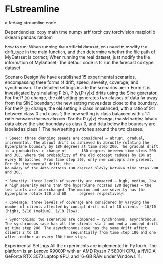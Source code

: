 # FLstreamline
a fedavg streamline code 

Dependencies:
    copy
    math
    time
    numpy
    arff
    torch
    csv
    torchvision
    matplotlib
    sklearn
    pandas
    random


how to run:
    When running the artificial dataset, you need to modify the drift_type in the main function, and then determine whether the file path of MyDataset is correct;
    When running the real dataset, just modify the file information of MyDataset;
    The default code is to run the forecast covtype dataset

    


Scenario Design
    We have established 15 experimental scenarios, encompassing three forms of drift, speed, severity, coverage, and synchronism. 
    The detailed settings inside the scenarios are:
    • Form: it is investigated by simulating P (x), P (y),P (y|x) drifts using the Sine generator. For the P (x) change, the old setting generates two classes of data far away from the SINE boundary; the new setting moves data close to       the boundary. For the P (y) change, the old setting is class imbalanced, with a ratio of 9:1 between class 0 and class 1; the new setting is class balanced with a 1:1 ratio between the two classes. For the P (y|x) change, the old         setting labels data above the sine boundary as class 0, and data below the boundary are labeled as class 1. The new setting switches around the two classes.

    • Speed: three changing speeds are considered – abrupt, gradual, incremental. The abrupt drift is achieved by abruptly rotating the hyperplane boundary by 180 degrees at time step 200. The gradual drift is a probabilistic change of       180 degrees between time steps 200 and 300, where the probability of the old concept reduces by 10% at every 10 batches. From time step 300, only new concepts are present. For the incremental drift, the
    boundary of the data rotates 180 degrees slowly between time steps 200 and 300.

    • Severity: three levels of severity are compared – high, medium, low. A high severity means that the hyperplane rotates 180 degrees – the two labels are interchanged. The medium and low severity has the hyperplane rotate 120 and 60      degrees respectively.

    • Coverage: three levels of coverage are considered by varying the number of clients affected by concept drift out of 10 clients – 10/10 (high), 5/10 (medium), 1/10 (low).

    • Synchronism: two scenarios are compared – synchronous, asynchronous. The synchronous case has all the clients start and end a concept drift at time step 200. The asynchronous case has the same drift affect clients 2 to 10               sequentially from time step 100 and one after another at every 100 time steps.

Experimental Settings
    All the experiments are implemented in PyTorch. The platform is an Lenovo R9000P with an AMD Ryzen 7 5800H CPU, a NVIDIA GeForce RTX 3070 Laptop GPU, and 16-GB RAM under Windows 11. 
